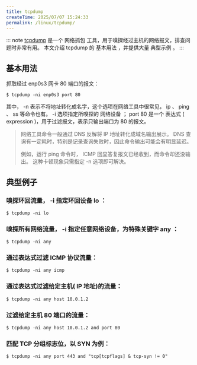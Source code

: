 ```yaml
---
title: tcpdump
createTime: 2025/07/07 15:24:33
permalink: /linux/tcpdump/
---
```


::: note [tcpdump](http://man7.org/linux/man-pages/man1/tcpdump.1.html) 是一个 网络抓包 工具，用于嗅探经过主机的网络报文，排查问题时非常有用。 本文介绍 tcpdump 的 基本用法 ，并提供大量 典型示例 。
:::

## 基本用法

抓取经过 enp0s3 网卡 80 端口的报文：

```shell
$ tcpdump -ni enp0s3 port 80
```

其中， -n 表示不将地址转化成名字，这个选项在网络工具中很常见， ip 、 ping 、 ss 等命令也有。 -i 选项指定所嗅探的 网络设备 ； port 80 是一个 表达式 ( expression )，用于过滤报文，表示只输出端口为 80 的报文。

> 网络工具命令一般通过 DNS 反解将 IP 地址转化成域名输出展示。 DNS 查询有一定耗时，特别是记录查询失败时，因此命令输出可能会有明显延迟。
>
> 例如，运行 ping 命令时， ICMP 回显答复报文已经收到，而命令却还没输出。 这种卡顿现象只需指定 -n 选项即可解决。

## 典型例子

### 嗅探环回流量， -i 指定环回设备 lo ：

```shell
$ tcpdump -ni lo
```

### 嗅探所有网络流量， -i 指定任意网络设备，为特殊关键字 any ：

```shell
$ tcpdump -ni any
```

### 通过表达式过滤 ICMP 协议流量：

```bah
$ tcpdump -ni any icmp
```

### 通过表达式过滤给定主机( IP 地址)的流量：

```shell
$ tcpdump -ni any host 10.0.1.2
```

### 过滤给定主机 80 端口的流量：

```shell
$ tcpdump -ni any host 10.0.1.2 and port 80
```

### 匹配 TCP 分组标志位，以 SYN 为例：

```shell
$ tcpdump -ni any port 443 and "tcp[tcpflags] & tcp-syn != 0"
```